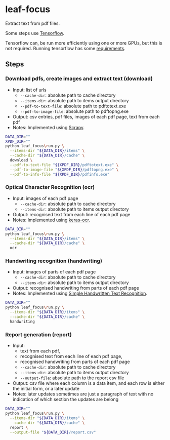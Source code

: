 # leaf-focus

Extract text from pdf files.

Some steps use [Tensorflow](https://www.tensorflow.org).

Tensorflow can, be run more efficiently using one or more GPUs, but this is not required.
Running tensorflow has some [requirements](https://www.tensorflow.org/install/source_windows#gpu).

## Steps

### Download pdfs, create images and extract text (download)

- Input: list of urls
  - `--cache-dir`: absolute path to cache directory
  - `--items-dir`: absolute path to items output directory
  - `--pdf-to-text-file`: absolute path to pdftotext.exe
  - `--pdf-to-image-file`: absolute path to pdftopng.exe
- Output: csv entries, pdf files, images of each pdf page, text from each pdf
- Notes: Implemented using [Scrapy](https://docs.scrapy.org/en/latest/index.html).

```bash
DATA_DIR=""
XPDF_DIR=""
python leaf_focus\run.py \
  --items-dir "${DATA_DIR}/items" \
  --cache-dir "${DATA_DIR}/cache" \
  download \
  --pdf-to-text-file "${XPDF_DIR}/pdftotext.exe" \
  --pdf-to-image-file "${XPDF_DIR}/pdftopng.exe" \
  --pdf-to-info-file "${XPDF_DIR}/pdfinfo.exe"
```

### Optical Character Recognition (ocr)

- Input: images of each pdf page
  - `--cache-dir`: absolute path to cache directory
  - `--items-dir`: absolute path to items output directory
- Output: recognised text from each line of each pdf page
- Notes: Implemented using [keras-ocr](https://github.com/faustomorales/keras-ocr).

```bash
DATA_DIR=""
python leaf_focus\run.py \
  --items-dir "${DATA_DIR}/items" \
  --cache-dir "${DATA_DIR}/cache" \
  ocr
```

### Handwriting recognition (handwriting)

- Input: images of parts of each pdf page
  - `--cache-dir`: absolute path to cache directory
  - `--items-dir`: absolute path to items output directory
- Output: recognised handwriting from parts of each pdf page
- Notes: Implemented using [Simple Handwritten Text Recognition](https://github.com/githubharald/SimpleHTR).

```bash
DATA_DIR=""
python leaf_focus\run.py \
  --items-dir "${DATA_DIR}/items" \
  --cache-dir "${DATA_DIR}/cache" \
  handwriting
```

### Report generation (report)

- Input: 
  - text from each pdf, 
  - recognised text from each line of each pdf page,
  - recognised handwriting from parts of each pdf page
  - `--cache-dir`: absolute path to cache directory
  - `--items-dir`: absolute path to items output directory
  - `--output-file`: absolute path to the report csv file
- Output: csv file where each column is a data item, and each row is either the initial form, or a later update
- Notes: later updates sometimes are just a paragraph of text with no indication of which section the updates are belong

```bash
DATA_DIR=""
python leaf_focus\run.py \
  --items-dir "${DATA_DIR}/items" \
  --cache-dir "${DATA_DIR}/cache" \
  report \
  --output-file "${DATA_DIR}/report.csv"
```
